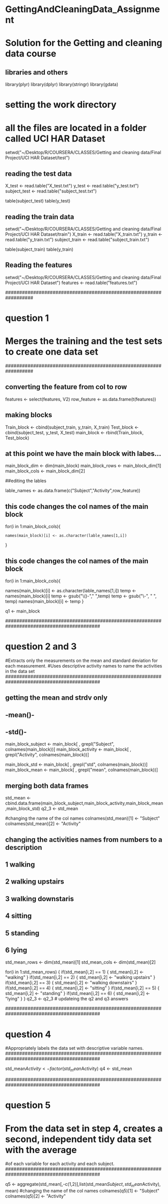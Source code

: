 # GettingAndCleaningData_Assignment
Solution for the Getting and cleaning data course
======

## libraries and others
library(plyr)
library(dplyr)
library(stringr)
library(gdata)

# setting the work directory
# all the files are located in a folder called UCI HAR Dataset
setwd("~/Desktop/R/COURSERA/CLASSES/Getting and cleaning data/Final Project/UCI HAR Dataset/test")


## reading the test data
X_test <- read.table("X_test.txt")
y_test <- read.table("y_test.txt")
subject_test <- read.table("subject_test.txt")

table(subject_test)
table(y_test)


## reading the train data
setwd("~/Desktop/R/COURSERA/CLASSES/Getting and cleaning data/Final Project/UCI HAR Dataset/train")
X_train <- read.table("X_train.txt")
y_train <- read.table("y_train.txt")
subject_train <- read.table("subject_train.txt")

table(subject_train)
table(y_train)

## Reading the features
setwd("~/Desktop/R/COURSERA/CLASSES/Getting and cleaning data/Final Project/UCI HAR Dataset")
features <- read.table("features.txt")


##################################################################
# question 1
# Merges the training and the test sets to create one data set
##################################################################

## converting the feature from col to row
features <- select(features, V2)
row_feature <- as.data.frame(t(features))


## making blocks
Train_block <- cbind(subject_train, y_train, X_train)
Test_block <- cbind(subject_test, y_test, X_test)
main_block <- rbind(Train_block, Test_block)

## at this point we have the main block with labes...
main_block_dim <- dim(main_block)
main_block_rows <- main_block_dim[1]
main_block_cols <- main_block_dim[2]

##editing the lables

lable_names <- as.data.frame(c("Subject","Activity",row_feature))

## this code changes the col names of the main block
  for(i in 1:main_block_cols){

    names(main_block)[i] <- as.character(lable_names[1,i])
  }


## this code changes the col names of the main block
for(i in 1:main_block_cols){
  
  names(main_block)[i] <- as.character(lable_names[1,i])
  temp <- names(main_block)[i]
  temp <- gsub("\\()-"," ",temp)
  temp <- gsub("\\-", " ", temp)
  names(main_block)[i] <- temp
}

q1 <- main_block


##########################################################################################
# question 2 and 3
#Extracts only the measurements on the mean and standard deviation for each measurement.
#Uses descriptive activity names to name the activities in the data set
##########################################################################################


## getting the mean and strdv only
## -mean()-
## -std()-

main_block_subject <- main_block[ , grepl("Subject", colnames(main_block))]
main_block_activity <- main_block[ , grepl("Activity", colnames(main_block))]

main_block_std <- main_block[ , grepl("std", colnames(main_block))]
main_block_mean <- main_block[ , grepl("mean", colnames(main_block))]

## merging both data frames
std_mean <- cbind.data.frame(main_block_subject,main_block_activity,main_block_mean,main_block_std)
q2_3 <- std_mean


#changing the name of the col names
colnames(std_mean)[1] <- "Subject"
colnames(std_mean)[2] <- "Activity"

## changing the activities names from numbers to a description
## 1 walking
## 2 walking upstairs
## 3 walking downstaris
## 4 sitting
## 5 standing
## 6 lying

std_mean_rows <- dim(std_mean)[1]
std_mean_cols <- dim(std_mean)[2]

for(i in 1:std_mean_rows)
{
  if(std_mean[i,2] == 1)
    { 
      std_mean[i,2] <- "walking"
  }
  if(std_mean[i,2] == 2)
  { 
    std_mean[i,2] <- "walking upstairs"
  }
  if(std_mean[i,2] == 3)
  { 
    std_mean[i,2] <- "walking downstairs"
  }
  if(std_mean[i,2] == 4)
  { 
    std_mean[i,2] <- "sitting"
  }
  if(std_mean[i,2] == 5)
  { 
    std_mean[i,2] <- "standing"
  }
  if(std_mean[i,2] == 6)
  {
    std_mean[i,2] <- "lying"
  }
}
q2_3 <- q2_3 # updateing the q2 and q3 answers


##########################################################################################
# question 4
#Appropriately labels the data set with descriptive variable names.
##########################################################################################
  
std_mean$Activity <- factor(std_mean$Activity)
q4 <- std_mean

##########################################################################################
# question 5
# From the data set in step 4, creates a second, independent tidy data set with the average 
#of each variable for each activity and each subject.
##########################################################################################

q5 <- aggregate(std_mean[,-c(1,2)],list(std_mean$Subject, std_mean$Activity), mean)
#changing the name of the col names
colnames(q5)[1] <- "Subject"
colnames(q5)[2] <- "Activity"
 

